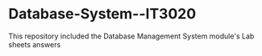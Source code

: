 # Database-System--IT3020

This repository included the Database Management System module's Lab sheets answers
